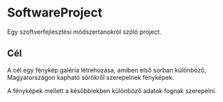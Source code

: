 # SoftwareProject
Egy szoftverfejlesztési módszertanokról szóló project.

## Cél 
A cél egy fénykép galéria létrehozása, amiben első sorban különböző, Magyarországon kapható
sörökről szerepelnek fényképek.

A fényképek mellett a későbbiekben különböző adatok fognak szerepelni.




